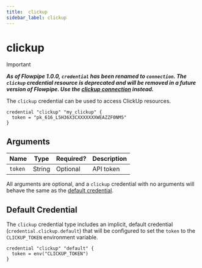 ```yaml
---
title:  clickup
sidebar_label: clickup
---
```


# clickup

> [!IMPORTANT]
> ***As of Flowpipe 1.0.0, `credential` has been renamed to `connection`.  The `clickup` credential resource is deprecated and will be removed in a future version of Flowpipe. Use the [clickup connection](/docs/reference/config-files/connection/clickup) instead.***

The `clickup` credential can be used to access ClickUp resources.

```hcl
credential "clickup" "my_clickup" {
  token = "pk_616_L5H36X3CXXXXXXXWEAZZF0NM5"
}
```

## Arguments

| Name            | Type    | Required?| Description
|-----------------|---------|----------|-------------------
| `token`         |  String | Optional | API token

All arguments are optional, and a `clickup` credential with no arguments will behave the same as the [default credential](#default-credential).

## Default Credential

The `clickup` credential type includes an implicit, default credential (`credential.clickup.default`) that will be configured to set the `token` to the `CLICKUP_TOKEN` environment variable.

```hcl
credential "clickup" "default" {
  token = env("CLICKUP_TOKEN")
}
```
